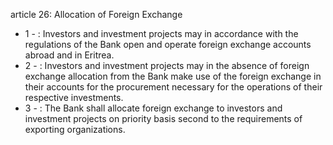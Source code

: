 article 26: Allocation of Foreign Exchange 

<ul>
			<li>1 - : Investors and investment projects may in accordance with the regulations of the Bank open and operate foreign exchange accounts abroad and in Eritrea. <ul>
			</ul></li>			<li>2 - : Investors and investment projects may in the absence of foreign exchange allocation from the Bank make use of the foreign exchange in their accounts for the procurement necessary for the operations of their respective investments. <ul>
			</ul></li>			<li>3 - : The Bank shall allocate foreign exchange to investors and investment projects on priority basis second to the requirements of exporting organizations. <ul>
			</ul></li></ul>